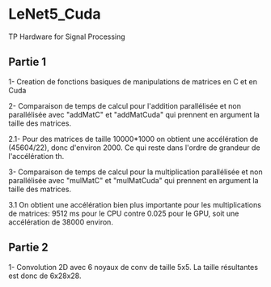 # LeNet5_Cuda
TP Hardware for Signal Processing

## Partie 1
1- Creation de fonctions basiques de manipulations de matrices en C et en Cuda

2- Comparaison de temps de calcul pour l'addition parallélisée et non parallélisée avec "addMatC" et "addMatCuda" qui prennent en argument la taille des matrices.

2.1- Pour des matrices de taille 10000*1000 on obtient une accélération de (45604/22), donc d'environ 2000. Ce qui reste dans l'ordre de grandeur de l'accélération th. 

3- Comparaison de temps de calcul pour la multiplication parallélisée et non parallélisée avec "mulMatC" et "mulMatCuda" qui prennent en argument la taille des matrices.

3.1 On obtient une accélération bien plus importante pour les multiplications de matrices: 9512 ms pour le CPU contre 0.025 pour le GPU, soit une accélération de 38000 environ.

## Partie 2
1- Convolution 2D avec 6 noyaux de conv de taille 5x5. La taille résultantes est donc de 6x28x28.

